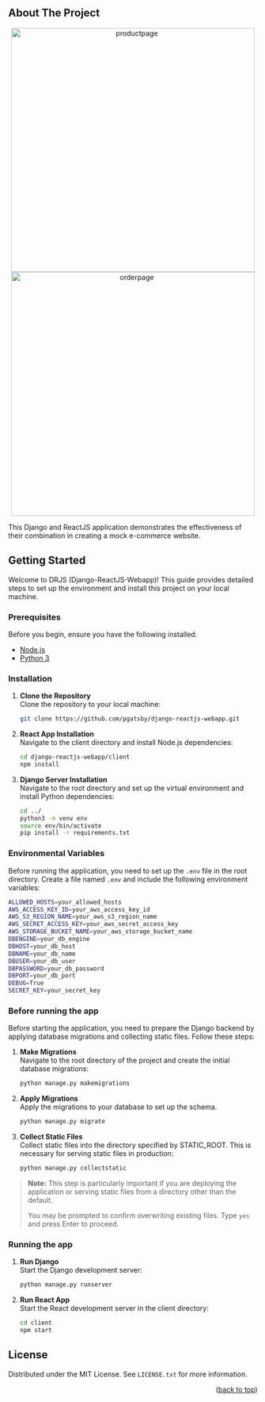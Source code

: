 <a name="readme-top"></a>

<!-- ABOUT THE PROJECT -->

## About The Project

<div align="center"> 
<img width="492" alt="productpage" src="https://github.com/user-attachments/assets/074e29dd-8ae2-45ea-acec-cefb2cfe4409">
<img width="492" alt="orderpage" src="https://github.com/user-attachments/assets/d68758c6-b3a5-4822-9eeb-02ac2c070131">
</div>

This Django and ReactJS application demonstrates the effectiveness of their combination in creating a mock e-commerce website.

<!-- GETTING STARTED -->

## Getting Started

Welcome to DRJS (Django-ReactJS-Webapp)! This guide provides detailed steps to set up the environment and install this project on your local machine.

### Prerequisites

Before you begin, ensure you have the following installed:

- [Node.js](https://nodejs.org/)
- [Python 3](https://www.python.org/)

### Installation

1. **Clone the Repository**  
   Clone the repository to your local machine:

   ```bash
   git clone https://github.com/pgatsby/django-reactjs-webapp.git
   ```

2. **React App Installation**  
   Navigate to the client directory and install Node.js dependencies:

   ```bash
   cd django-reactjs-webapp/client
   npm install
   ```

3. **Django Server Installation**  
   Navigate to the root directory and set up the virtual environment and install Python dependencies:

   ```bash
   cd ../
   python3 -m venv env
   source env/bin/activate
   pip install -r requirements.txt
   ```

### Environmental Variables

   Before running the application, you need to set up the `.env` file in the root directory. Create a file named `.env` and include the following environment variables:

   ```bash
   ALLOWED_HOSTS=your_allowed_hosts
   AWS_ACCESS_KEY_ID=your_aws_access_key_id
   AWS_S3_REGION_NAME=your_aws_s3_region_name
   AWS_SECRET_ACCESS_KEY=your_aws_secret_access_key
   AWS_STORAGE_BUCKET_NAME=your_aws_storage_bucket_name
   DBENGINE=your_db_engine
   DBHOST=your_db_host
   DBNAME=your_db_name
   DBUSER=your_db_user
   DBPASSWORD=your_db_password
   DBPORT=your_db_port
   DEBUG=True
   SECRET_KEY=your_secret_key
   ```

### Before running the app

Before starting the application, you need to prepare the Django backend by applying database migrations and collecting static files. Follow these steps:

1. **Make Migrations**  
   Navigate to the root directory of the project and create the initial database migrations:

   ```bash
   python manage.py makemigrations
   ```

2. **Apply Migrations**  
   Apply the migrations to your database to set up the schema.

   ```bash
   python manage.py migrate
   ```

3. **Collect Static Files**  
   Collect static files into the directory specified by STATIC_ROOT. This is necessary for serving static files in production:

   ```bash
   python manage.py collectstatic
   ```

> **Note:** This step is particularly important if you are deploying the application or serving static files from a directory other than the default.
>
> You may be prompted to confirm overwriting existing files. Type `yes` and press Enter to proceed.

### Running the app

1. **Run Django**  
   Start the Django development server:

   ```bash
   python manage.py runserver
   ```

2. **Run React App**  
   Start the React development server in the client directory:

   ```bash
   cd client
   npm start
   ```

<!-- LICENSE -->

## License

Distributed under the MIT License. See `LICENSE.txt` for more information.

<p align="right">(<a href="#readme-top">back to top</a>)</p>
